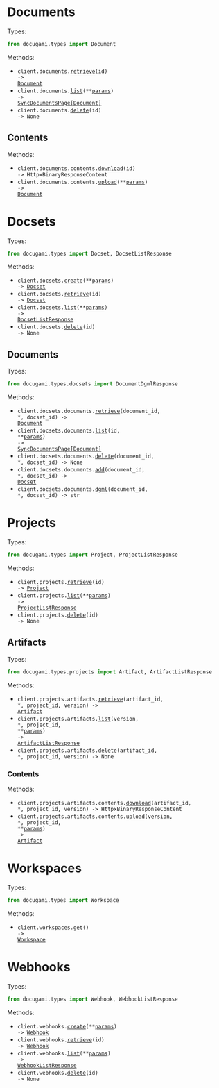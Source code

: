 # Documents

Types:

```python
from docugami.types import Document
```

Methods:

- <code title="get /documents/{id}">client.documents.<a href="./src/docugami/resources/documents/documents.py">retrieve</a>(id) -> <a href="./src/docugami/types/document.py">Document</a></code>
- <code title="get /documents">client.documents.<a href="./src/docugami/resources/documents/documents.py">list</a>(\*\*<a href="src/docugami/types/document_list_params.py">params</a>) -> <a href="./src/docugami/types/document.py">SyncDocumentsPage[Document]</a></code>
- <code title="delete /documents/{id}">client.documents.<a href="./src/docugami/resources/documents/documents.py">delete</a>(id) -> None</code>

## Contents

Methods:

- <code title="get /documents/{id}/content">client.documents.contents.<a href="./src/docugami/resources/documents/contents.py">download</a>(id) -> HttpxBinaryResponseContent</code>
- <code title="post /documents/content">client.documents.contents.<a href="./src/docugami/resources/documents/contents.py">upload</a>(\*\*<a href="src/docugami/types/documents/content_upload_params.py">params</a>) -> <a href="./src/docugami/types/document.py">Document</a></code>

# Docsets

Types:

```python
from docugami.types import Docset, DocsetListResponse
```

Methods:

- <code title="post /docsets">client.docsets.<a href="./src/docugami/resources/docsets/docsets.py">create</a>(\*\*<a href="src/docugami/types/docset_create_params.py">params</a>) -> <a href="./src/docugami/types/docset.py">Docset</a></code>
- <code title="get /docsets/{id}">client.docsets.<a href="./src/docugami/resources/docsets/docsets.py">retrieve</a>(id) -> <a href="./src/docugami/types/docset.py">Docset</a></code>
- <code title="get /docsets">client.docsets.<a href="./src/docugami/resources/docsets/docsets.py">list</a>(\*\*<a href="src/docugami/types/docset_list_params.py">params</a>) -> <a href="./src/docugami/types/docset_list_response.py">DocsetListResponse</a></code>
- <code title="delete /docsets/{id}">client.docsets.<a href="./src/docugami/resources/docsets/docsets.py">delete</a>(id) -> None</code>

## Documents

Types:

```python
from docugami.types.docsets import DocumentDgmlResponse
```

Methods:

- <code title="get /docsets/{docsetId}/documents/{documentId}">client.docsets.documents.<a href="./src/docugami/resources/docsets/documents.py">retrieve</a>(document_id, \*, docset_id) -> <a href="./src/docugami/types/document.py">Document</a></code>
- <code title="get /docsets/{id}/documents">client.docsets.documents.<a href="./src/docugami/resources/docsets/documents.py">list</a>(id, \*\*<a href="src/docugami/types/docsets/document_list_params.py">params</a>) -> <a href="./src/docugami/types/document.py">SyncDocumentsPage[Document]</a></code>
- <code title="delete /docsets/{docsetId}/documents/{documentId}">client.docsets.documents.<a href="./src/docugami/resources/docsets/documents.py">delete</a>(document_id, \*, docset_id) -> None</code>
- <code title="put /docsets/{docsetId}/documents/{documentId}">client.docsets.documents.<a href="./src/docugami/resources/docsets/documents.py">add</a>(document_id, \*, docset_id) -> <a href="./src/docugami/types/docset.py">Docset</a></code>
- <code title="get /docsets/{docsetId}/documents/{documentId}/dgml">client.docsets.documents.<a href="./src/docugami/resources/docsets/documents.py">dgml</a>(document_id, \*, docset_id) -> str</code>

# Projects

Types:

```python
from docugami.types import Project, ProjectListResponse
```

Methods:

- <code title="get /projects/{id}">client.projects.<a href="./src/docugami/resources/projects/projects.py">retrieve</a>(id) -> <a href="./src/docugami/types/project.py">Project</a></code>
- <code title="get /projects">client.projects.<a href="./src/docugami/resources/projects/projects.py">list</a>(\*\*<a href="src/docugami/types/project_list_params.py">params</a>) -> <a href="./src/docugami/types/project_list_response.py">ProjectListResponse</a></code>
- <code title="delete /projects/{id}">client.projects.<a href="./src/docugami/resources/projects/projects.py">delete</a>(id) -> None</code>

## Artifacts

Types:

```python
from docugami.types.projects import Artifact, ArtifactListResponse
```

Methods:

- <code title="get /projects/{projectId}/artifacts/{version}/{artifactId}">client.projects.artifacts.<a href="./src/docugami/resources/projects/artifacts/artifacts.py">retrieve</a>(artifact_id, \*, project_id, version) -> <a href="./src/docugami/types/projects/artifact.py">Artifact</a></code>
- <code title="get /projects/{projectId}/artifacts/{version}">client.projects.artifacts.<a href="./src/docugami/resources/projects/artifacts/artifacts.py">list</a>(version, \*, project_id, \*\*<a href="src/docugami/types/projects/artifact_list_params.py">params</a>) -> <a href="./src/docugami/types/projects/artifact_list_response.py">ArtifactListResponse</a></code>
- <code title="delete /projects/{projectId}/artifacts/{version}/{artifactId}">client.projects.artifacts.<a href="./src/docugami/resources/projects/artifacts/artifacts.py">delete</a>(artifact_id, \*, project_id, version) -> None</code>

### Contents

Methods:

- <code title="get /projects/{projectId}/artifacts/{version}/{artifactId}/content">client.projects.artifacts.contents.<a href="./src/docugami/resources/projects/artifacts/contents.py">download</a>(artifact_id, \*, project_id, version) -> HttpxBinaryResponseContent</code>
- <code title="post /projects/{projectId}/artifacts/{version}/content">client.projects.artifacts.contents.<a href="./src/docugami/resources/projects/artifacts/contents.py">upload</a>(version, \*, project_id, \*\*<a href="src/docugami/types/projects/artifacts/content_upload_params.py">params</a>) -> <a href="./src/docugami/types/projects/artifact.py">Artifact</a></code>

# Workspaces

Types:

```python
from docugami.types import Workspace
```

Methods:

- <code title="get /workspace">client.workspaces.<a href="./src/docugami/resources/workspaces.py">get</a>() -> <a href="./src/docugami/types/workspace.py">Workspace</a></code>

# Webhooks

Types:

```python
from docugami.types import Webhook, WebhookListResponse
```

Methods:

- <code title="post /webhooks">client.webhooks.<a href="./src/docugami/resources/webhooks.py">create</a>(\*\*<a href="src/docugami/types/webhook_create_params.py">params</a>) -> <a href="./src/docugami/types/webhook.py">Webhook</a></code>
- <code title="get /webhooks/{id}">client.webhooks.<a href="./src/docugami/resources/webhooks.py">retrieve</a>(id) -> <a href="./src/docugami/types/webhook.py">Webhook</a></code>
- <code title="get /webhooks">client.webhooks.<a href="./src/docugami/resources/webhooks.py">list</a>(\*\*<a href="src/docugami/types/webhook_list_params.py">params</a>) -> <a href="./src/docugami/types/webhook_list_response.py">WebhookListResponse</a></code>
- <code title="delete /webhooks/{id}">client.webhooks.<a href="./src/docugami/resources/webhooks.py">delete</a>(id) -> None</code>
